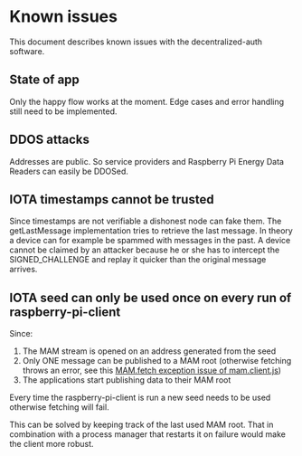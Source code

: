 # Known issues

This document describes known issues with the decentralized-auth software.

## State of app
Only the happy flow works at the moment. Edge cases and error handling still need to be implemented.

## DDOS attacks
Addresses are public. So service providers and Raspberry Pi Energy Data Readers can easily be DDOSed.

## IOTA timestamps cannot be trusted
Since timestamps are not verifiable a dishonest node can fake them. The getLastMessage implementation tries to retrieve the last message. In theory a device can for example be spammed with messages in the past. A device cannot be claimed by an attacker because he or she has to intercept the SIGNED_CHALLENGE and replay it quicker than the original message arrives.

## IOTA seed can only be used once on every run of raspberry-pi-client
Since:

1. The MAM stream is opened on an address generated from the seed
1. Only ONE message can be published to a MAM root (otherwise fetching throws an error, see this [MAM.fetch exception issue of mam.client.js](https://github.com/iotaledger/mam.client.js/issues/5))
1. The applications start publishing data to their MAM root

Every time the raspberry-pi-client is run a new seed needs to be used otherwise fetching will fail.

This can be solved by keeping track of the last used MAM root. That in combination with a process manager that restarts it on failure would make the client more robust.
